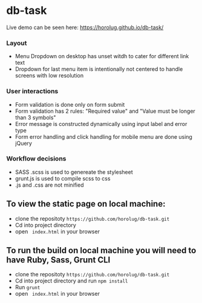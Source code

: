 # db-task

Live demo can be seen here: https://horolug.github.io/db-task/

### Layout
* Menu Dropdown on desktop has unset witdh to cater for different link text
* Dropdown for last menu item is intentionally not centered to handle screens with low resolution 

### User interactions
* Form validation is done only on form submit
* Form validation has 2 rules: "Required value" and "Value must be longer than 3 symbols"
* Error message is constructed dynamically using input label and error type
* Form error handling and click handling for mobile menu are done using jQuery 

### Workflow decisions 
* SASS .scss is used to genereate the stylesheet
* grunt.js is used to compile scss to css 
* .js and .css are not minified 

## To view the static page on local machine: 
* clone the repositoty ```https://github.com/horolug/db-task.git  ```
* Cd into project directory
* open ``` index.html``` in your browser 

## To run the build on local machine you will need to have Ruby, Sass, Grunt CLI
* clone the repositoty ```https://github.com/horolug/db-task.git  ```
* Cd into project directory and run  ``` npm install  ```
* Run ``` grunt  ```
* open ``` index.html``` in your browser 
